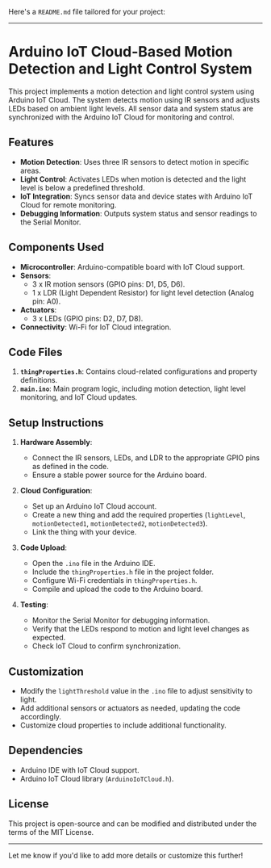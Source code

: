 Here's a `README.md` file tailored for your project:

---

# Arduino IoT Cloud-Based Motion Detection and Light Control System

This project implements a motion detection and light control system using Arduino IoT Cloud. The system detects motion using IR sensors and adjusts LEDs based on ambient light levels. All sensor data and system status are synchronized with the Arduino IoT Cloud for monitoring and control.

## Features

- **Motion Detection**: Uses three IR sensors to detect motion in specific areas.
- **Light Control**: Activates LEDs when motion is detected and the light level is below a predefined threshold.
- **IoT Integration**: Syncs sensor data and device states with Arduino IoT Cloud for remote monitoring.
- **Debugging Information**: Outputs system status and sensor readings to the Serial Monitor.

## Components Used

- **Microcontroller**: Arduino-compatible board with IoT Cloud support.
- **Sensors**: 
  - 3 x IR motion sensors (GPIO pins: D1, D5, D6).
  - 1 x LDR (Light Dependent Resistor) for light level detection (Analog pin: A0).
- **Actuators**: 
  - 3 x LEDs (GPIO pins: D2, D7, D8).
- **Connectivity**: Wi-Fi for IoT Cloud integration.

## Code Files

1. **`thingProperties.h`**: Contains cloud-related configurations and property definitions.
2. **`main.ino`**: Main program logic, including motion detection, light level monitoring, and IoT Cloud updates.

## Setup Instructions

1. **Hardware Assembly**:
   - Connect the IR sensors, LEDs, and LDR to the appropriate GPIO pins as defined in the code.
   - Ensure a stable power source for the Arduino board.

2. **Cloud Configuration**:
   - Set up an Arduino IoT Cloud account.
   - Create a new thing and add the required properties (`lightLevel`, `motionDetected1`, `motionDetected2`, `motionDetected3`).
   - Link the thing with your device.

3. **Code Upload**:
   - Open the `.ino` file in the Arduino IDE.
   - Include the `thingProperties.h` file in the project folder.
   - Configure Wi-Fi credentials in `thingProperties.h`.
   - Compile and upload the code to the Arduino board.

4. **Testing**:
   - Monitor the Serial Monitor for debugging information.
   - Verify that the LEDs respond to motion and light level changes as expected.
   - Check IoT Cloud to confirm synchronization.

## Customization

- Modify the `lightThreshold` value in the `.ino` file to adjust sensitivity to light.
- Add additional sensors or actuators as needed, updating the code accordingly.
- Customize cloud properties to include additional functionality.

## Dependencies

- Arduino IDE with IoT Cloud support.
- Arduino IoT Cloud library (`ArduinoIoTCloud.h`).

## License

This project is open-source and can be modified and distributed under the terms of the MIT License.

---

Let me know if you'd like to add more details or customize this further!
